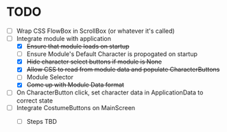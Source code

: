 # TODO

 - [ ] Wrap CSS FlowBox in ScrollBox (or whatever it's called)
 - [ ] Integrate module with application
    - [x] ~~Ensure that module loads on startup~~
    - [ ] Ensure Module's Default Character is propogated on startup
    - [x] ~~Hide character select buttons if module is None~~
    - [x] ~~Allow CSS to read from module data and populate CharacterButtons~~
    - [ ] Module Selector
    - [x] ~~Come up with Module Data format~~
 - [ ] On CharacterButton click, set character data in ApplicationData to correct state
 - [ ] Integrate CostumeButtons on MainScreen
    - [ ] Steps TBD

